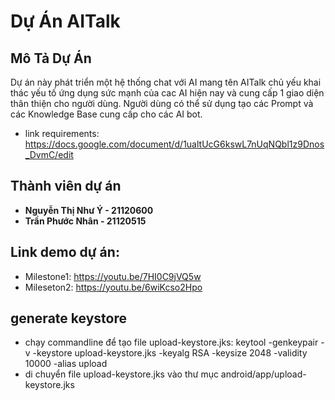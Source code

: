 # Dự Án AITalk

## Mô Tả Dự Án

Dự án này phát triển một hệ thống chat với AI mang tên AITalk chủ yếu khai thác yếu tố ứng dụng sức mạnh của cac AI hiện nay và cung cấp 1 giao diện thân thiện cho người dùng. Người dùng có thể sử dụng tạo các Prompt và các Knowledge Base cung cấp cho các AI bot.
- link requirements: https://docs.google.com/document/d/1ualtUcG6kswL7nUqNQbl1z9Dnos_DvmC/edit

## Thành viên dự án

- **Nguyễn Thị Như Ý - 21120600**
- **Trần Phước Nhân - 21120515**

## Link demo dự án:

- Milestone1: https://youtu.be/7HI0C9jVQ5w
- Mileseton2: https://youtu.be/6wiKcso2Hpo


## generate keystore 
- chạy commandline để tạo file upload-keystore.jks: keytool -genkeypair -v -keystore upload-keystore.jks -keyalg RSA -keysize 2048 -validity 10000 -alias upload
- di chuyển file upload-keystore.jks vào thư mục android/app/upload-keystore.jks

